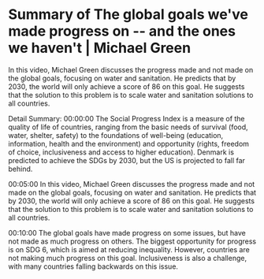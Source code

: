 # Summary of The global goals we've made progress on -- and the ones we haven't | Michael Green

In this video, Michael Green discusses the progress made and not made on the global goals, focusing on water and sanitation. He predicts that by 2030, the world will only achieve a score of 86 on this goal. He suggests that the solution to this problem is to scale water and sanitation solutions to all countries.

Detail Summary: 
00:00:00
The Social Progress Index is a measure of the quality of life of countries, ranging from the basic needs of survival (food, water, shelter, safety) to the foundations of well-being (education, information, health and the environment) and opportunity (rights, freedom of choice, inclusiveness and access to higher education). Denmark is predicted to achieve the SDGs by 2030, but the US is projected to fall far behind.

00:05:00
In this video, Michael Green discusses the progress made and not made on the global goals, focusing on water and sanitation. He predicts that by 2030, the world will only achieve a score of 86 on this goal. He suggests that the solution to this problem is to scale water and sanitation solutions to all countries.

00:10:00
The global goals have made progress on some issues, but have not made as much progress on others. The biggest opportunity for progress is on SDG 6, which is aimed at reducing inequality. However, countries are not making much progress on this goal. Inclusiveness is also a challenge, with many countries falling backwards on this issue.

